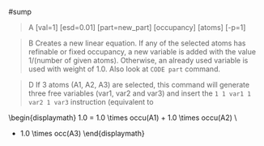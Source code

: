 #sump

>A [val=1] [esd=0.01] [part=new_part] [occupancy] [atoms] [-p=1]

>B Creates a new linear equation. If any of the selected atoms has refinable or fixed occupancy, a new variable is added with the value 1/(number of given atoms). Otherwise, an already used variable is used with weight of 1.0. Also look at `CODE part` command.

>D If 3 atoms (A1, A2, A3) are selected, this command will generate three free variables (var1, var2 and var3) and insert the `1 1 var1 1 var2 1 var3` instruction (equivalent to

\begin{displaymath}
1.0 = 1.0 \times occu(A1) + 1.0 \times occu(A2) \\
+ 1.0 \times occ(A3)
\end{displaymath}
